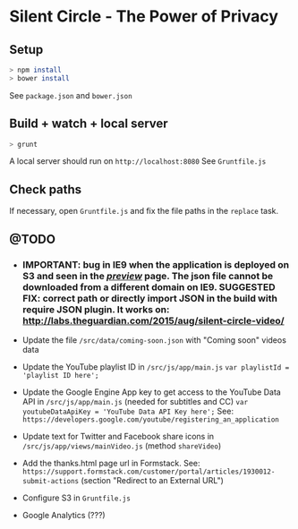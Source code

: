 # Silent Circle - The Power of Privacy


## Setup

```bash
> npm install
> bower install
```
See ```package.json``` and ```bower.json```


## Build + watch + local server

```bash
> grunt
```

A local server should run on ```http://localhost:8080```
See ```Gruntfile.js```


## Check paths

If necessary, open ```Gruntfile.js``` and fix the file paths in the ```replace``` task.


## @TODO

- ### IMPORTANT: bug in IE9 when the application is deployed on S3 and seen in the [*preview*](http://preview.gutools.co.uk/global/ng-interactive/2015/aug/14/55c320dce4b0bd0a9cfb5bbe) page. The json file cannot be downloaded from a different domain on IE9. SUGGESTED FIX: correct path or directly import JSON in the build with require JSON plugin. It works on: http://labs.theguardian.com/2015/aug/silent-circle-video/

- Update the file ```/src/data/coming-soon.json``` with "Coming soon" videos data

- Update the YouTube playlist ID in ```/src/js/app/main.js```
```var playlistId = 'playlist ID here';```


- Update the Google Engine App key to get access to the YouTube Data API in ```/src/js/app/main.js``` (needed for subtitles and CC)
```var youtubeDataApiKey = 'YouTube Data API Key here';```
See: ```https://developers.google.com/youtube/registering_an_application```


- Update text for Twitter and Facebook share icons in ```/src/js/app/views/mainVideo.js``` (method ```shareVideo```)

- Add the thanks.html page url in Formstack.
See: ```https://support.formstack.com/customer/portal/articles/1930012-submit-actions``` (section "Redirect to an External URL")


- Configure S3 in ```Gruntfile.js```


- Google Analytics (???)

